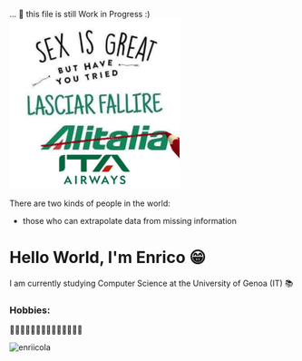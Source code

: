 ... 🔭 this file is still Work in Progress :)
<img src="./alitalia.jpg" alt="alitalia" width="300">



There are two kinds of people in the world:
- those who can extrapolate data from missing information

<!--
https://photos.app.goo.gl/mRppitKhMtoNP2Na6
-->

# Hello World, I'm Enrico 😁
I am currently studying Computer Science at the University of Genoa (IT) 📚

### Hobbies:
🏋🏻‍♀️🍏🏐🤽🏻‍♂️🚵🏻‍♂️🧑🏻‍💻

<p><img src="https://github-readme-stats.vercel.app/api/top-langs?username=enriicola&show_icons=true&locale=en&layout=compact&theme=dark" alt="enriicola" /></p>
<!--
<p>&nbsp;<img align="center" src="https://github-readme-stats.vercel.app/api?username=enriicola&show_icons=true&theme=dark" alt="enriicola" /></p>
-->
<p></p>
<br/>



